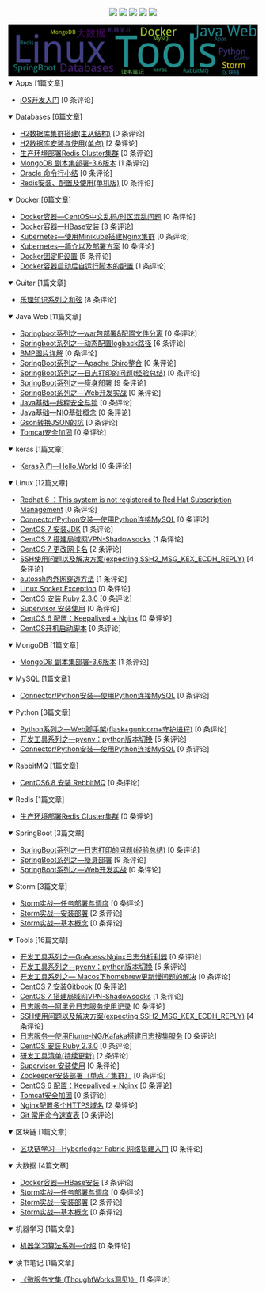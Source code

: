 
<p align='center'>
    <img src="https://badgen.net/github/issues/johnnian//Blog"/>
    <img src="https://badgen.net/badge/last-commit/2022-11-04 18:30:53"/>
    <img src="https://badgen.net/github/forks/johnnian//Blog"/>
    <img src="https://badgen.net/github/stars/johnnian//Blog"/>
    <img src="https://badgen.net/github/watchers/johnnian//Blog"/>
</p>
    
<summary>
    <img src="assets/wordcloud.png" title="词云" alt="词云">
</summary>  

<details open>
<summary>Apps	[1篇文章]</summary>

- [iOS开发入门](https://github.com/johnnian/Blog/issues/4)  [0 条评论]  	 


</details>
            
<details open>
<summary>Databases	[6篇文章]</summary>

- [H2数据库集群搭建(主从结构)](https://github.com/johnnian/Blog/issues/26)  [0 条评论]  	 
- [H2数据库安装与使用(单点)](https://github.com/johnnian/Blog/issues/24)  [2 条评论]  	 
- [生产环境部署Redis Cluster集群](https://github.com/johnnian/Blog/issues/9)  [0 条评论]  	 
- [MongoDB 副本集部署-3.6版本](https://github.com/johnnian/Blog/issues/8)  [1 条评论]  	 
- [Oracle 命令行小结](https://github.com/johnnian/Blog/issues/3)  [0 条评论]  	 
- [Redis安装、配置及使用(单机版)](https://github.com/johnnian/Blog/issues/2)  [0 条评论]  	 


</details>
            
<details open>
<summary>Docker	[6篇文章]</summary>

- [ Docker容器—CentOS中文乱码/时区混乱问题](https://github.com/johnnian/Blog/issues/70)  [0 条评论]  	 
- [Docker容器—HBase安装](https://github.com/johnnian/Blog/issues/38)  [3 条评论]  	 
- [Kubernetes—使用Minikube搭建Nginx集群](https://github.com/johnnian/Blog/issues/32)  [0 条评论]  	 
- [Kubernetes—简介以及部署方案](https://github.com/johnnian/Blog/issues/30)  [0 条评论]  	 
- [Docker固定IP设置](https://github.com/johnnian/Blog/issues/16)  [5 条评论]  	 
- [Docker容器启动后自运行脚本的配置](https://github.com/johnnian/Blog/issues/13)  [1 条评论]  	 


</details>
            
<details open>
<summary>Guitar	[1篇文章]</summary>

- [乐理知识系列之和弦](https://github.com/johnnian/Blog/issues/54)  [8 条评论]  	 


</details>
            
<details open>
<summary>Java Web	[11篇文章]</summary>

- [Springboot系列之—war包部署&配置文件分离](https://github.com/johnnian/Blog/issues/59)  [0 条评论]  	 
- [Springboot系列之—动态配置logback路径](https://github.com/johnnian/Blog/issues/58)  [6 条评论]  	 
- [BMP图片详解](https://github.com/johnnian/Blog/issues/51)  [0 条评论]  	 
- [SpringBoot系列之—Apache Shiro整合](https://github.com/johnnian/Blog/issues/50)  [0 条评论]  	 
- [SpringBoot系列之—日志打印的问题(经验总结)](https://github.com/johnnian/Blog/issues/42)  [0 条评论]  	 
- [SpringBoot系列之—瘦身部署](https://github.com/johnnian/Blog/issues/41)  [9 条评论]  	 
- [SpringBoot系列之—Web开发实战](https://github.com/johnnian/Blog/issues/39)  [0 条评论]  	 
- [Java基础—线程安全与锁](https://github.com/johnnian/Blog/issues/37)  [0 条评论]  	 
- [Java基础—NIO基础概念](https://github.com/johnnian/Blog/issues/36)  [0 条评论]  	 
- [Gson转换JSON的坑](https://github.com/johnnian/Blog/issues/11)  [0 条评论]  	 
- [Tomcat安全加固](https://github.com/johnnian/Blog/issues/10)  [0 条评论]  	 


</details>
            
<details open>
<summary>keras	[1篇文章]</summary>

- [Keras入门—Hello,World](https://github.com/johnnian/Blog/issues/69)  [0 条评论]  	 


</details>
            
<details open>
<summary>Linux	[12篇文章]</summary>

- [ Redhat 6 ：This system is not registered to Red Hat Subscription Management](https://github.com/johnnian/Blog/issues/56)  [0 条评论]  	 
- [Connector/Python安装—使用Python连接MySQL](https://github.com/johnnian/Blog/issues/55)  [0 条评论]  	 
- [CentOS 7 安装JDK](https://github.com/johnnian/Blog/issues/53)  [1 条评论]  	 
- [CentOS 7 搭建局域网VPN-Shadowsocks](https://github.com/johnnian/Blog/issues/48)  [1 条评论]  	 
- [CentOS 7 更改网卡名](https://github.com/johnnian/Blog/issues/47)  [2 条评论]  	 
- [ SSH使用问题以及解决方案(expecting SSH2_MSG_KEX_ECDH_REPLY)](https://github.com/johnnian/Blog/issues/44)  [4 条评论]  	 
- [autossh内外网穿透方法](https://github.com/johnnian/Blog/issues/43)  [1 条评论]  	 
- [Linux Socket Exception](https://github.com/johnnian/Blog/issues/35)  [0 条评论]  	 
- [CentOS 安装 Ruby 2.3.0](https://github.com/johnnian/Blog/issues/33)  [0 条评论]  	 
- [Supervisor 安装使用](https://github.com/johnnian/Blog/issues/27)  [0 条评论]  	 
- [CentOS 6 配置：Keepalived + Nginx](https://github.com/johnnian/Blog/issues/19)  [0 条评论]  	 
- [CentOS开机启动脚本](https://github.com/johnnian/Blog/issues/15)  [0 条评论]  	 


</details>
            
<details open>
<summary>MongoDB	[1篇文章]</summary>

- [MongoDB 副本集部署-3.6版本](https://github.com/johnnian/Blog/issues/8)  [1 条评论]  	 


</details>
            
<details open>
<summary>MySQL	[1篇文章]</summary>

- [Connector/Python安装—使用Python连接MySQL](https://github.com/johnnian/Blog/issues/55)  [0 条评论]  	 


</details>
            
<details open>
<summary>Python	[3篇文章]</summary>

- [Python系列之—Web脚手架(flask+gunicorn+守护进程)](https://github.com/johnnian/Blog/issues/63)  [0 条评论]  	 
- [开发工具系列之—pyenv：python版本切换](https://github.com/johnnian/Blog/issues/61)  [5 条评论]  	 
- [Connector/Python安装—使用Python连接MySQL](https://github.com/johnnian/Blog/issues/55)  [0 条评论]  	 


</details>
            
<details open>
<summary>RabbitMQ	[1篇文章]</summary>

- [CentOS6.8 安装 RebbitMQ](https://github.com/johnnian/Blog/issues/7)  [0 条评论]  	 


</details>
            
<details open>
<summary>Redis	[1篇文章]</summary>

- [生产环境部署Redis Cluster集群](https://github.com/johnnian/Blog/issues/9)  [0 条评论]  	 


</details>
            
<details open>
<summary>SpringBoot	[3篇文章]</summary>

- [SpringBoot系列之—日志打印的问题(经验总结)](https://github.com/johnnian/Blog/issues/42)  [0 条评论]  	 
- [SpringBoot系列之—瘦身部署](https://github.com/johnnian/Blog/issues/41)  [9 条评论]  	 
- [SpringBoot系列之—Web开发实战](https://github.com/johnnian/Blog/issues/39)  [0 条评论]  	 


</details>
            
<details open>
<summary>Storm	[3篇文章]</summary>

- [Storm实战—任务部署与调度](https://github.com/johnnian/Blog/issues/23)  [0 条评论]  	 
- [Storm实战—安装部署](https://github.com/johnnian/Blog/issues/22)  [2 条评论]  	 
- [Storm实战—基本概念](https://github.com/johnnian/Blog/issues/21)  [0 条评论]  	 


</details>
            
<details open>
<summary>Tools	[16篇文章]</summary>

- [开发工具系列之—GoAcess:Nginx日志分析利器](https://github.com/johnnian/Blog/issues/68)  [0 条评论]  	 
- [开发工具系列之—pyenv：python版本切换](https://github.com/johnnian/Blog/issues/61)  [5 条评论]  	 
- [开发工具系列之— Macos下homebrew更新慢问题的解决](https://github.com/johnnian/Blog/issues/60)  [0 条评论]  	 
- [CentOS 7 安装Gitbook](https://github.com/johnnian/Blog/issues/49)  [0 条评论]  	 
- [CentOS 7 搭建局域网VPN-Shadowsocks](https://github.com/johnnian/Blog/issues/48)  [1 条评论]  	 
- [日志服务—阿里云日志服务使用记录](https://github.com/johnnian/Blog/issues/46)  [0 条评论]  	 
- [ SSH使用问题以及解决方案(expecting SSH2_MSG_KEX_ECDH_REPLY)](https://github.com/johnnian/Blog/issues/44)  [4 条评论]  	 
- [日志服务—使用Flume-NG/Kafaka搭建日志搜集服务](https://github.com/johnnian/Blog/issues/34)  [0 条评论]  	 
- [CentOS 安装 Ruby 2.3.0](https://github.com/johnnian/Blog/issues/33)  [0 条评论]  	 
- [研发工具清单(持续更新)](https://github.com/johnnian/Blog/issues/29)  [2 条评论]  	 
- [Supervisor 安装使用](https://github.com/johnnian/Blog/issues/27)  [0 条评论]  	 
- [Zookeeper安装部署（单点／集群）](https://github.com/johnnian/Blog/issues/25)  [0 条评论]  	 
- [CentOS 6 配置：Keepalived + Nginx](https://github.com/johnnian/Blog/issues/19)  [0 条评论]  	 
- [Tomcat安全加固](https://github.com/johnnian/Blog/issues/10)  [0 条评论]  	 
- [Nginx配置多个HTTPS域名](https://github.com/johnnian/Blog/issues/6)  [2 条评论]  	 
- [Git 常用命令速查表](https://github.com/johnnian/Blog/issues/5)  [0 条评论]  	 


</details>
            
<details open>
<summary>区块链	[1篇文章]</summary>

- [区块链学习—Hyberledger Fabric 网络搭建入门](https://github.com/johnnian/Blog/issues/71)  [0 条评论]  	 


</details>
            
<details open>
<summary>大数据	[4篇文章]</summary>

- [Docker容器—HBase安装](https://github.com/johnnian/Blog/issues/38)  [3 条评论]  	 
- [Storm实战—任务部署与调度](https://github.com/johnnian/Blog/issues/23)  [0 条评论]  	 
- [Storm实战—安装部署](https://github.com/johnnian/Blog/issues/22)  [2 条评论]  	 
- [Storm实战—基本概念](https://github.com/johnnian/Blog/issues/21)  [0 条评论]  	 


</details>
            
<details open>
<summary>机器学习	[1篇文章]</summary>

- [机器学习算法系列—介绍](https://github.com/johnnian/Blog/issues/65)  [0 条评论]  	 


</details>
            
<details open>
<summary>读书笔记	[1篇文章]</summary>

- [《微服务文集 (ThoughtWorks洞见)》](https://github.com/johnnian/Blog/issues/18)  [1 条评论]  	 


</details>
            